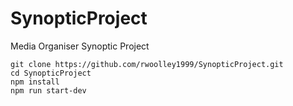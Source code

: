 # SynopticProject
Media Organiser Synoptic Project

    git clone https://github.com/rwoolley1999/SynopticProject.git
    cd SynopticProject
    npm install 
    npm run start-dev
